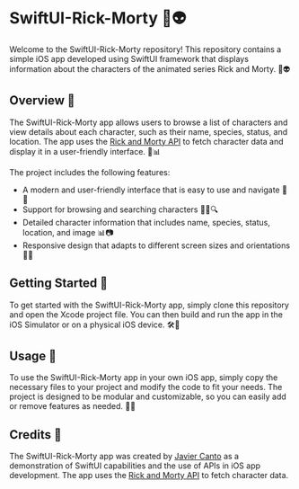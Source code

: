 # SwiftUI-Rick-Morty 🚀👽

Welcome to the SwiftUI-Rick-Morty repository! This repository contains a simple iOS app developed using SwiftUI framework that displays information about the characters of the animated series Rick and Morty. 📱👽

## Overview 📝

The SwiftUI-Rick-Morty app allows users to browse a list of characters and view details about each character, such as their name, species, status, and location. The app uses the [Rick and Morty API](https://rickandmortyapi.com/) to fetch character data and display it in a user-friendly interface. 🤖📊

The project includes the following features:

- A modern and user-friendly interface that is easy to use and navigate 📱👀
- Support for browsing and searching characters 🕵️‍♂️🔍
- Detailed character information that includes name, species, status, location, and image 📊📷
- Responsive design that adapts to different screen sizes and orientations 📏🔳

## Getting Started 🚀

To get started with the SwiftUI-Rick-Morty app, simply clone this repository and open the Xcode project file. You can then build and run the app in the iOS Simulator or on a physical iOS device. 🛠️📱

## Usage 🤖

To use the SwiftUI-Rick-Morty app in your own iOS app, simply copy the necessary files to your project and modify the code to fit your needs. The project is designed to be modular and customizable, so you can easily add or remove features as needed. 📝🎨

## Credits 🙌

The SwiftUI-Rick-Morty app was created by [Javier Canto](https://github.com/JavierCantoH) as a demonstration of SwiftUI capabilities and the use of APIs in iOS app development. The app uses the [Rick and Morty API](https://rickandmortyapi.com/) to fetch character data.
